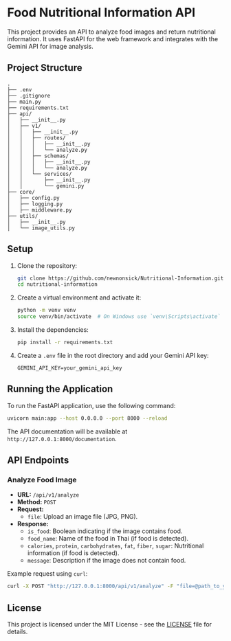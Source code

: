 # Food Nutritional Information API

This project provides an API to analyze food images and return nutritional information. It uses FastAPI for the web framework and integrates with the Gemini API for image analysis.

## Project Structure

```
.
├── .env
├── .gitignore
├── main.py
├── requirements.txt
├── api/
│   ├── __init__.py
│   ├── v1/
│   │   ├── __init__.py
│   │   ├── routes/
│   │   │   ├── __init__.py
│   │   │   └── analyze.py
│   │   ├── schemas/
│   │   │   ├── __init__.py
│   │   │   └── analyze.py
│   │   └── services/
│   │       ├── __init__.py
│   │       └── gemini.py
├── core/
│   ├── config.py
│   ├── logging.py
│   ├── middleware.py
├── utils/
│   ├── __init__.py
│   └── image_utils.py
```

## Setup

1. Clone the repository:
    ```sh
    git clone https://github.com/newnonsick/Nutritional-Information.git
    cd nutritional-information
    ```

2. Create a virtual environment and activate it:
    ```sh
    python -m venv venv
    source venv/bin/activate  # On Windows use `venv\Scripts\activate`
    ```

3. Install the dependencies:
    ```sh
    pip install -r requirements.txt
    ```

4. Create a `.env` file in the root directory and add your Gemini API key:
    ```env
    GEMINI_API_KEY=your_gemini_api_key
    ```

## Running the Application

To run the FastAPI application, use the following command:
```sh
uvicorn main:app --host 0.0.0.0 --port 8000 --reload
```

The API documentation will be available at `http://127.0.0.1:8000/documentation`.

## API Endpoints

### Analyze Food Image

- **URL:** `/api/v1/analyze`
- **Method:** `POST`
- **Request:**
    - `file`: Upload an image file (JPG, PNG).
- **Response:**
    - `is_food`: Boolean indicating if the image contains food.
    - `food_name`: Name of the food in Thai (if food is detected).
    - `calories`, `protein`, `carbohydrates`, `fat`, `fiber`, `sugar`: Nutritional information (if food is detected).
    - `message`: Description if the image does not contain food.

Example request using `curl`:
```sh
curl -X POST "http://127.0.0.1:8000/api/v1/analyze" -F "file=@path_to_your_image.jpg"
```

## License

This project is licensed under the MIT License - see the [LICENSE](LICENSE) file for details.
